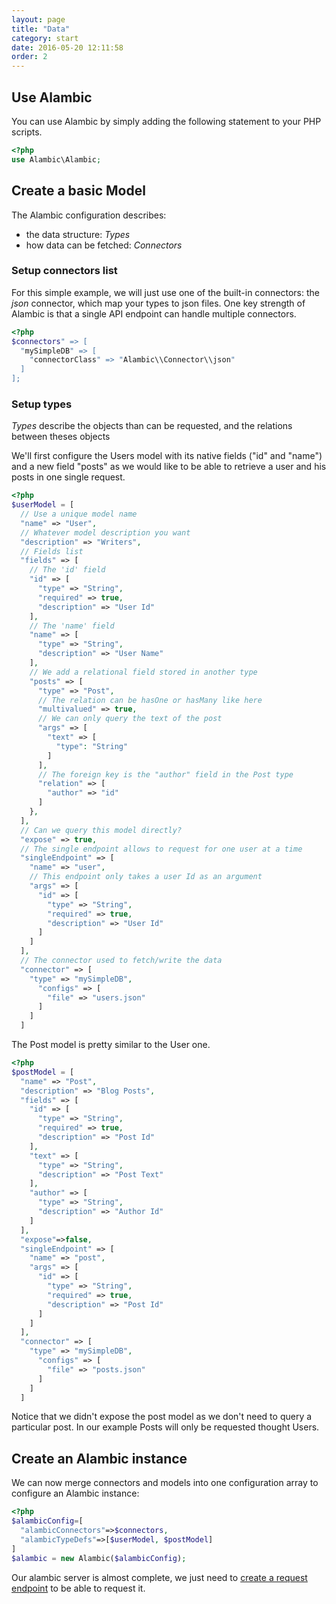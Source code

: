 ```yaml
---
layout: page
title: "Data"
category: start
date: 2016-05-20 12:11:58
order: 2
---
```


## Use Alambic

You can use Alambic by simply adding the following statement to your PHP scripts.

~~~php
<?php
use Alambic\Alambic;
~~~

## Create a basic Model

The Alambic configuration describes:

* the data structure: *Types*
* how data can be fetched: *Connectors*

### Setup connectors list

For this simple example, we will just use one of the built-in connectors: the *json* connector, which map your types to json files.
One key strength of Alambic is that a single API endpoint can handle multiple connectors.

~~~php
<?php
$connectors" => [
  "mySimpleDB" => [
    "connectorClass" => "Alambic\\Connector\\json"
  ]
];
~~~

### Setup types

*Types* describe the objects than can be requested, and the relations between theses objects

We'll first configure the Users model with its native fields ("id" and "name") and a new field "posts" as we would like to be able to retrieve a user and his posts in one single request.

~~~php
<?php
$userModel = [
  // Use a unique model name
  "name" => "User",
  // Whatever model description you want
  "description" => "Writers",
  // Fields list
  "fields" => [
    // The 'id' field
    "id" => [
      "type" => "String",
      "required" => true,
      "description" => "User Id"
    ],
    // The 'name' field
    "name" => [
      "type" => "String",
      "description" => "User Name"
    ],
    // We add a relational field stored in another type
    "posts" => [
      "type" => "Post",
      // The relation can be hasOne or hasMany like here
      "multivalued" => true,
      // We can only query the text of the post
      "args" => [
        "text" => [
          "type": "String"
        ]
      ],
      // The foreign key is the "author" field in the Post type
      "relation" => [
        "author" => "id"
      ]
    },    
  ],
  // Can we query this model directly?
  "expose" => true,
  // The single endpoint allows to request for one user at a time
  "singleEndpoint" => [
    "name" => "user",
    // This endpoint only takes a user Id as an argument
    "args" => [
      "id" => [
        "type" => "String",
        "required" => true,
        "description" => "User Id"
      ]
    ]
  ],
  // The connector used to fetch/write the data
  "connector" => [
    "type" => "mySimpleDB",
      "configs" => [
        "file" => "users.json"
      ]
    ]
  ]
~~~

The Post model is pretty similar to the User one.

~~~php
<?php
$postModel = [
  "name" => "Post",
  "description" => "Blog Posts",
  "fields" => [
    "id" => [
      "type" => "String",
      "required" => true,
      "description" => "Post Id"
    ],
    "text" => [
      "type" => "String",
      "description" => "Post Text"
    ],
    "author" => [
      "type" => "String",
      "description" => "Author Id"
    ]   
  ],
  "expose"=>false,
  "singleEndpoint" => [
    "name" => "post",
    "args" => [
      "id" => [
        "type" => "String",
        "required" => true,
        "description" => "Post Id"
      ]
    ]
  ],
  "connector" => [
    "type" => "mySimpleDB",
      "configs" => [
        "file" => "posts.json"
      ]
    ]
  ]
~~~

Notice that we didn't expose the post model as we don't need to query a particular post. In our example Posts will only be requested thought Users.

## Create an Alambic instance

We can now merge connectors and models into one configuration array to configure an Alambic instance:

~~~php
<?php
$alambicConfig=[
  "alambicConnectors"=>$connectors,
  "alambicTypeDefs"=>[$userModel, $postModel]
]
$alambic = new Alambic($alambicConfig);
~~~

Our alambic server is almost complete, we just need to [create a  request endpoint](http://webtales.github.io/alambic/start/queries) to be able to request it.
